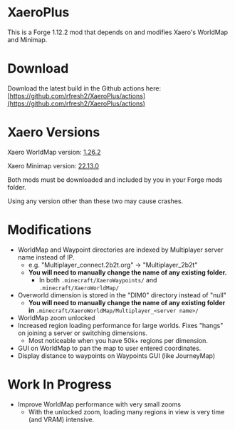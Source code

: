 # XaeroPlus

This is a Forge 1.12.2 mod that depends on and modifies Xaero's WorldMap and Minimap.

# Download

Download the latest build in the Github actions here: [https://github.com/rfresh2/XaeroPlus/actions](https://github.com/rfresh2/XaeroPlus/actions)

# Xaero Versions

Xaero WorldMap version: [1.26.2](https://www.curseforge.com/minecraft/mc-mods/xaeros-world-map/files/3907327)

Xaero Minimap version: [22.13.0](https://www.curseforge.com/minecraft/mc-mods/xaeros-minimap/files/3907306)

Both mods must be downloaded and included by you in your Forge mods folder. 

Using any version other than these two may cause crashes. 

# Modifications

* WorldMap and Waypoint directories are indexed by Multiplayer server name instead of IP. 
  * e.g. "Multiplayer_connect.2b2t.org" -> "Multiplayer_2b2t"
  * **You will need to manually change the name of any existing folder.** 
    * In both `.minecraft/XaeroWaypoints/` and `.minecraft/XaeroWorldMap/`
* Overworld dimension is stored in the "DIM0" directory instead of "null"
  * **You will need to manually change the name of any existing folder in** `.minecraft/XaeroWorldMap/Multiplayer_<server name>/`
* WorldMap zoom unlocked
* Increased region loading performance for large worlds. Fixes "hangs" on joining a server or switching dimensions.
  * Most noticeable when you have 50k+ regions per dimension.
* GUI on WorldMap to pan the map to user entered coordinates.
* Display distance to waypoints on Waypoints GUI (like JourneyMap)

# Work In Progress

* Improve WorldMap performance with very small zooms
  * With the unlocked zoom, loading many regions in view is very time (and VRAM) intensive.

